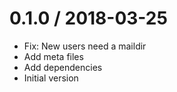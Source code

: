 # 0.1.0 / 2018-03-25

  * Fix: New users need a maildir
  * Add meta files
  * Add dependencies
  * Initial version